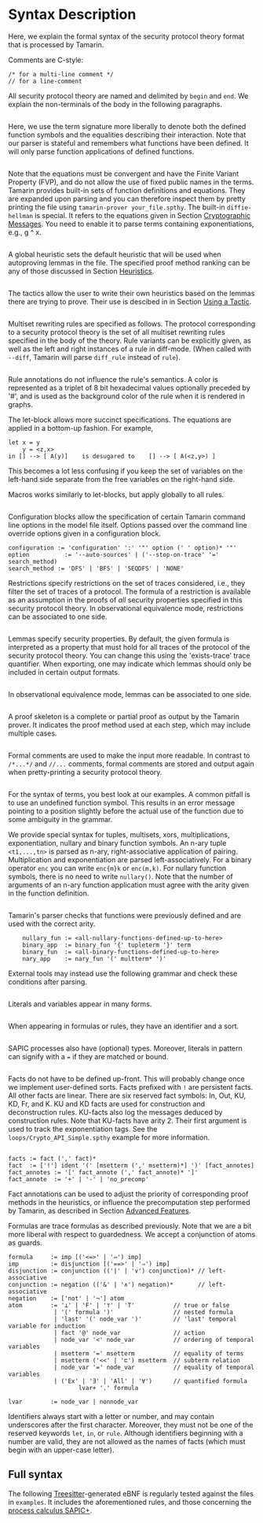 Syntax Description
==================

Here, we explain the formal syntax of the security protocol theory format that
is processed by Tamarin.

Comments are C-style:

    /* for a multi-line comment */
    // for a line-comment

All security protocol theory are named and delimited by `begin` and `end`.
We explain the non-terminals of the body in the following paragraphs.


~~~~ {.tamarin grammar="grammar/grammar.ebnf" rules="theory,_body_item"}
~~~~

Here, we use the term signature more liberally to denote both the defined
function symbols and the equalities describing their interaction.  Note that
our parser is stateful and remembers what functions have been defined. It will
only parse function applications of defined functions.

~~~~ {.tamarin grammar="grammar/grammar.ebnf" rules="_signature_spec,function,_function_sym,function_pub,function_private,function_destructor,equations,equation"}
~~~~

Note that the equations must be convergent and have the
Finite Variant Property (FVP), and do not allow the use
of fixed public names in the terms. Tamarin provides built-in
sets of function definitions and equations. They are
expanded upon parsing and you can therefore inspect them by pretty printing
the file using `tamarin-prover your_file.spthy`. The built-in `diffie-hellman`
is special. It refers to the equations given in Section [Cryptographic
Messages](004_cryptographic-messages.html#sec:equational-theories). You need to
enable it to parse terms containing exponentiations, e.g.,  g ^ x.

~~~~ {.tamarin grammar="grammar/grammar.ebnf" rules="built_ins,built_in"}
~~~~

A global heuristic sets the default heuristic that will be used when autoproving
lemmas in the file. The specified proof method ranking can be any of those discussed in
Section [Heuristics](010_advanced-features.html#sec:heuristics).

~~~~ {.tamarin grammar="grammar/grammar.ebnf" rules="global_heuristic,_goal_ranking,standard_goal_ranking,oracle_goal_ranking,tactic_goal_ranking,param"}
~~~~

The tactics allow the user to write their own heuristics based on the lemmas there are trying to prove. Their use is descibed in in Section [Using a Tactic](010_advanced-features.html#sec:fact-annotations#subsec:tactic).

~~~~ {.tamarin grammar="grammar/grammar.ebnf" rules="tactic,presort,prio,deprio,standard_goal_ranking,post_ranking,_function,and_function,not_function,function_name"}
~~~~

Multiset rewriting rules are specified as follows. The protocol corresponding
to a security protocol theory is the set of all multiset rewriting rules
specified in the body of the theory. Rule variants can be explicitly given, as
well as the left and right instances of a rule in diff-mode.
(When called with `--diff`, Tamarin will parse `diff_rule` instead of `rule`).

~~~~ {.tamarin grammar="grammar/grammar.ebnf" rules="_rule,rule,diff_rule,simple_rule,variants,modulo,rule_attrs,rule_attr,rule_let_block,rule_let_term,msg_var,msg_var_or_nullary_fun,hexcolor"}
~~~~

Rule annotations do not influence the rule's semantics. A color is represented
as a triplet of 8 bit hexadecimal values optionally
preceded by '#', and is used as the background color of the rule when it is
rendered in graphs.

The let-block allows more succinct specifications. The equations are applied
in a bottom-up fashion. For example,

    let x = y
        y = <z,x>
    in [] --> [ A(y)]    is desugared to    [] --> [ A(<z,y>) ]

This becomes a lot less confusing if you keep the set of variables on the
left-hand side separate from the free variables on the right-hand side.

Macros works similarly to let-blocks, but apply globally to all rules.

~~~~ {.tamarin grammar="grammar/grammar.ebnf" rules="macros,macro,macro_identifier,_non_temporal_var"}
~~~~

Configuration blocks allow the specification of certain Tamarin command line options
in the model file itself. Options passed over the command line override options given
in a configuration block.

    configuration := 'configuration' ':' '"' option (' ' option)* '"'
    option          := '--auto-sources' | ('--stop-on-trace' '=' search_method)
    search_method := 'DFS' | 'BFS' | 'SEQDFS' | 'NONE'

Restrictions specify restrictions on the set of traces considered, i.e., they filter
the set of traces of a protocol. The formula of a restriction is available as an
assumption in the proofs of *all* security properties specified in this
security protocol theory. In observational equivalence mode, restrictions can be associated to one side.

~~~~ {.tamarin grammar="grammar/grammar.ebnf" rules="restriction,restriction_attr"}
~~~~

Lemmas specify security properties. By default, the given formula is
interpreted as a property that must hold for all traces of the protocol of the
security protocol theory. You can change this using the 'exists-trace' trace
quantifier.
When exporting, one may indicate which lemmas should only be included in certain output formats.

~~~~ {.tamarin grammar="grammar/grammar.ebnf" rules="_lemma,lemma,lemma_attrs,lemma_attr,trace_quantifier"}
~~~~

In observational equivalence mode, lemmas can be associated to one side.

~~~~ {.tamarin grammar="grammar/grammar.ebnf" rules="diff_lemma,diff_lemma_attrs,diff_lemma_attr"}
~~~~

A proof skeleton is a complete or partial proof as output by the Tamarin prover.
It indicates the proof method used at each step, which may include multiple cases.

~~~~ {.tamarin grammar="grammar/grammar.ebnf" rules="_proof_skeleton,_proof_methods,proof_method,goal,premise_goal,nod_var,solved,mirrored,by_method,method_skeleton,cases,premise_goal,action_goal,chain_goal,disjunction_split_goal,eq_split_goal,node_var,natural,natural_subscript"}
~~~~

Formal comments are used to make the input more readable. In contrast
to `/*...*/` and `//...` comments, formal comments are stored and output
again when pretty-printing a security protocol theory.

~~~~ {.tamarin grammar="grammar/grammar.ebnf" rules="formal_comment"}
~~~~

For the syntax of terms, you best look at our examples. A common pitfall is to
use an undefined function symbol. This results in an error message pointing to
a position slightly before the actual use of the function due to some
ambiguity in the grammar.

We provide special syntax for tuples, multisets, xors, multiplications,
exponentiation, nullary and binary function symbols. An n-ary tuple
`<t1,...,tn>` is parsed as n-ary, right-associative application of pairing.
Multiplication and exponentiation are parsed left-associatively. For a binary
operator `enc` you can write `enc{m}k` or `enc(m,k)`. For nullary function
symbols, there is no need to write `nullary()`. Note that the number of
arguments of an n-ary function application must agree with the arity given in
the function definition.

~~~~ {.tamarin grammar="grammar/grammar.ebnf" rules="tupleterm,mset_term,nat_term,xor_term,mult_term,exp_term,_term"}
~~~~

Tamarin's parser checks that functions were previously defined and are used with the correct arity.

~~~~
    nullary_fun := <all-nullary-functions-defined-up-to-here>
    binary_app  := binary_fun '{' tupleterm '}' term
    binary_fun  := <all-binary-functions-defined-up-to-here>
    nary_app    := nary_fun '(' multterm* ')'
~~~~

External tools may instead use the following grammar and check these conditions after parsing.

~~~~ {.tamarin grammar="grammar/grammar.ebnf" rules="nulllary_fun,binary_app,binary_fun,nary_app"}
~~~~

Literals and variables appear in many forms.

~~~~ {.tamarin grammar="grammar/grammar.ebnf" rules="_literal,_non_temporal_var"}
~~~~

When appearing in formulas or rules, they have an identifier and a sort.

~~~~ {.tamarin grammar="grammar/grammar.ebnf" rules="fresh_name,_non_temporal_var,pub_var,fresh_var,msg_var_or_nullary_fun,nat_var"}
~~~~

SAPIC processes also have (optional) types. Moreover, literals in pattern can signify with a `=` if they are matched or bound.

~~~~ {.tamarin grammar="grammar/grammar.ebnf" rules="comp_var,_custom_type_var,custom_var"}
~~~~

Facts do not have to be defined up-front. This will probably change once we
implement user-defined sorts. Facts prefixed with `!` are persistent facts.
All other facts are linear. There are six reserved fact symbols: In, Out, KU,
KD, Fr, and K. KU and KD facts are used for construction and deconstruction
rules. KU-facts also log the messages deduced by construction rules. Note that
KU-facts have arity 2. Their first argument is used to track the
exponentiation tags. See the `loops/Crypto_API_Simple.spthy` example for more
information.

~~~~ {.tamarin grammar="grammar/grammar.ebnf" rules="_facts,_fact,fact_annotes,fact_annote"}
~~~~
    facts := fact (',' fact)*
    fact  := ['!'] ident '(' [msetterm (',' msetterm)*] ')' [fact_annotes]
    fact_annotes := '[' fact_annote (',' fact_annote)* ']'
    fact_annote  := '+' | '-' | 'no_precomp'

Fact annotations can be used to adjust the priority of corresponding
proof methods in the heuristics, or influence the precomputation step performed by
Tamarin, as described in
Section [Advanced Features](010_advanced-features.html#sec:fact-annotations).

Formulas are trace formulas as described previously. Note that we are a bit
more liberal with respect to guardedness. We accept a conjunction of atoms as
guards.


    formula     := imp [('<=>' | '⇔') imp]
    imp         := disjunction [('==>' | '⇒') imp]
    disjunction := conjunction (('|' | '∨') conjunction)* // left-associative
    conjunction := negation (('&' | '∧') negation)*       // left-associative
    negation    := ['not' | '¬'] atom
    atom        := '⊥' | 'F' | '⊤' | 'T'           // true or false
                 | '(' formula ')'                 // nested formula
                 | 'last' '(' node_var ')'         // 'last' temporal variable for induction
                 | fact '@' node_var               // action
                 | node_var '<' node_var           // ordering of temporal variables
                 | msetterm '=' msetterm           // equality of terms
                 | msetterm ('<<' | '⊏') msetterm  // subterm relation
                 | node_var '=' node_var           // equality of temporal variables
                 | ('Ex' | '∃' | 'All' | '∀')      // quantified formula
                        lvar+ '.' formula

    lvar        := node_var | nonnode_var

Identifiers always start with a letter or number, and may contain underscores
after the first character. Moreover, they must not be one of the
reserved keywords `let`, `in`, or `rule`. Although identifiers beginning with
a number are valid, they are not allowed as the names of facts (which
must begin with an upper-case letter).

Full syntax
-----------

The following [Treesitter](https://tree-sitter.github.io/tree-sitter/)-generated eBNF is regularly tested against the files in `examples`. It includes the aforementioned rules, and those concerning the [process calculus SAPIC+](006_protocol-specification-processes.html).

~~~~ {.tamarin include="grammar/grammar.ebnf"}
~~~~
